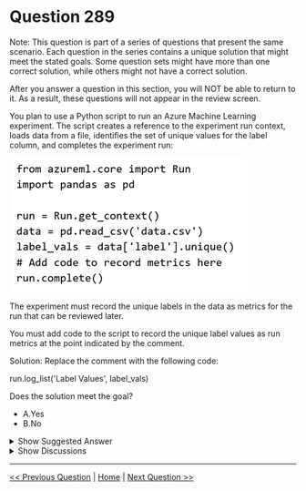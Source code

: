 # Question 289

Note: This question is part of a series of questions that present the same scenario. Each question in the series contains a unique solution that might meet the stated goals. Some question sets might have more than one correct solution, while others might not have a correct solution.

After you answer a question in this section, you will NOT be able to return to it. As a result, these questions will not appear in the review screen.

You plan to use a Python script to run an Azure Machine Learning experiment. The script creates a reference to the experiment run context, loads data from a file, identifies the set of unique values for the label column, and completes the experiment run:

![Question Image](images/q289_q_0031800001.png)

The experiment must record the unique labels in the data as metrics for the run that can be reviewed later.

You must add code to the script to record the unique label values as run metrics at the point indicated by the comment.

Solution: Replace the comment with the following code:

run.log_list('Label Values', label_vals)

Does the solution meet the goal?

* A.Yes
* B.No

<details>
  <summary>Show Suggested Answer</summary>

  <strong>A</strong><br>

</details>

<details>
  <summary>Show Discussions</summary>

<blockquote><p><strong>AP_15</strong> <code>(Mon 29 May 2023 18:00)</code> - <em>Upvotes: 5</em></p><p>Correct</p></blockquote>
<blockquote><p><strong>Peeking</strong> <code>(Fri 15 Sep 2023 09:07)</code> - <em>Upvotes: 2</em></p><p>https://learn.microsoft.com/en-us/python/api/azureml-core/azureml.core.run(class)?view=azure-ml-py</p></blockquote>
<blockquote><p><strong>Matt2000</strong> <code>(Mon 29 Jul 2024 15:30)</code> - <em>Upvotes: 2</em></p><p>Unique() returns no list but a numpy.ndarray or ExtensionArray but run.log_list requires a list as output. So it should be a &#x27;No&#x27;. Did someone actually test whether it works?</p></blockquote>

</details>

---

[<< Previous Question](question_288.md) | [Home](/index.md) | [Next Question >>](question_290.md)
